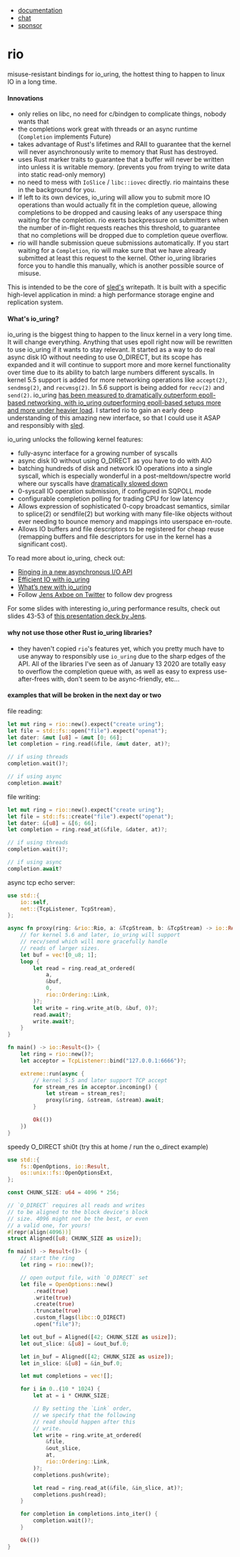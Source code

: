 * [documentation](https://docs.rs/rio)
* [chat](https://discord.gg/Z6VsXds)
* [sponsor](https://github.com/sponsors/spacejam)

# rio

misuse-resistant bindings for io_uring, the hottest
thing to happen to linux IO in a long time.

#### Innovations

* only relies on libc, no need for c/bindgen to
  complicate things, nobody wants that
* the completions work great with threads or an
  async runtime (`Completion` implements Future)
* takes advantage of Rust's lifetimes and RAII to guarantee
  that the kernel will never asynchronously write to memory
  that Rust has destroyed.
* uses Rust marker traits to guarantee that a buffer will never
  be written into unless it is writable memory. (prevents
  you from trying to write data into static read-only memory)
* no need to mess with `IoSlice` / `libc::iovec` directly.
  rio maintains these in the background for you.
* If left to its own devices, io_uring will allow you to
  submit more IO operations than would actually fit in
  the completion queue, allowing completions to be dropped
  and causing leaks of any userspace thing waiting for
  the completion. rio exerts backpressure on submitters
  when the number of in-flight requests reaches this
  threshold, to guarantee that no completions will
  be dropped due to completion queue overflow.
* rio will handle submission queue submissions
  automatically. If you start waiting for a
  `Completion`, rio will make sure that we
  have already submitted at least this request
  to the kernel. Other io_uring libraries force
  you to handle this manually, which is another
  possible source of misuse.

This is intended to be the core of [sled's](http://sled.rs) writepath.
It is built with a specific high-level
application in mind: a high performance storage
engine and replication system.

#### What's io_uring?

io_uring is the biggest thing to happen to the
linux kernel in a very long time. It will change
everything. Anything that uses epoll right now
will be rewritten to use io_uring if it wants
to stay relevant. It started as a way to do real
async disk IO without needing to use O_DIRECT, but
its scope has expanded and it will continue to support
more and more kernel functionality over time due to
its ability to batch large numbers different syscalls.
In kernel 5.5 support is added for more networking
operations like `accept(2)`, `sendmsg(2)`, and `recvmsg(2)`.
In 5.6 support is being added for `recv(2)` and `send(2)`.
io_uring [has been measured to dramatically outperform
epoll-based networking, with io_uring outperforming
epoll-based setups more and more under heavier load](https://twitter.com/markpapadakis/status/1216978559601926145).
I started rio to gain an early deep understanding of this
amazing new interface, so that I could use it ASAP and
responsibly with [sled](http://sled.rs).

io_uring unlocks the following kernel features:

* fully-async interface for a growing number of syscalls
* async disk IO without using O_DIRECT as you have
  to do with AIO
* batching hundreds of disk and network IO operations
  into a single syscall, which is especially wonderful
  in a post-meltdown/spectre world where our syscalls have
  [dramatically slowed down](http://www.brendangregg.com/blog/2018-02-09/kpti-kaiser-meltdown-performance.html)
* 0-syscall IO operation submission, if configured in
  SQPOLL mode
* configurable completion polling for trading CPU for
  low latency
* Allows expression of sophisticated 0-copy broadcast
  semantics, similar to splice(2) or sendfile(2) but
  working with many file-like objects without ever
  needing to bounce memory and mappings into userspace
  en-route.
* Allows IO buffers and file descriptors to be registered
  for cheap reuse (remapping buffers and file descriptors
  for use in the kernel has a significant cost).

To read more about io_uring, check out:

* [Ringing in a new asynchronous I/O API](https://lwn.net/Articles/776703/)
* [Efficient IO with io_uring](https://kernel.dk/io_uring.pdf)
* [What’s new with io_uring](https://kernel.dk/io_uring-whatsnew.pdf)
* Follow [Jens Axboe on Twitter](https://twitter.com/axboe) to follow dev progress

For some slides with interesting io_uring performance results,
check out slides 43-53 of [this presentation deck by Jens](https://www.slideshare.net/ennael/kernel-recipes-2019-faster-io-through-iouring).

#### why not use those other Rust io_uring libraries?

* they haven't copied `rio`'s features yet, which you pretty much
  have to use anyway to responsibly use `io_uring` due to the
  sharp edges of the API. All of the libraries I've seen
  as of January 13 2020 are totally easy to overflow the
  completion queue with, as well as easy to express
  use-after-frees with, don't seem to be async-friendly,
  etc...

#### examples that will be broken in the next day or two

file reading:

```rust
let mut ring = rio::new().expect("create uring");
let file = std::fs::open("file").expect("openat");
let dater: &mut [u8] = &mut [0; 66];
let completion = ring.read(&file, &mut dater, at)?;

// if using threads
completion.wait()?;

// if using async
completion.await?
```

file writing:

```rust
let mut ring = rio::new().expect("create uring");
let file = std::fs::create("file").expect("openat");
let dater: &[u8] = &[6; 66];
let completion = ring.read_at(&file, &dater, at)?;

// if using threads
completion.wait()?;

// if using async
completion.await?
```

async tcp echo server:

```rust
use std::{
    io::self,
    net::{TcpListener, TcpStream},
};

async fn proxy(ring: &rio::Rio, a: &TcpStream, b: &TcpStream) -> io::Result<()> {
    // for kernel 5.6 and later, io_uring will support
    // recv/send which will more gracefully handle
    // reads of larger sizes.
    let buf = vec![0_u8; 1];
    loop {
        let read = ring.read_at_ordered(
            a,
            &buf,
            0,
            rio::Ordering::Link,
        )?;
        let write = ring.write_at(b, &buf, 0)?;
        read.await?;
        write.await?;
    }
}

fn main() -> io::Result<()> {
    let ring = rio::new()?;
    let acceptor = TcpListener::bind("127.0.0.1:6666")?;

    extreme::run(async {
        // kernel 5.5 and later support TCP accept
        for stream_res in acceptor.incoming() {
            let stream = stream_res?;
            proxy(&ring, &stream, &stream).await;
        }

        Ok(())
    })
}
```

speedy O_DIRECT shi0t (try this at home / run the o_direct example)

```rust
use std::{
    fs::OpenOptions, io::Result,
    os::unix::fs::OpenOptionsExt,
};

const CHUNK_SIZE: u64 = 4096 * 256;

// `O_DIRECT` requires all reads and writes
// to be aligned to the block device's block
// size. 4096 might not be the best, or even
// a valid one, for yours!
#[repr(align(4096))]
struct Aligned([u8; CHUNK_SIZE as usize]);

fn main() -> Result<()> {
    // start the ring
    let ring = rio::new()?;

    // open output file, with `O_DIRECT` set
    let file = OpenOptions::new()
        .read(true)
        .write(true)
        .create(true)
        .truncate(true)
        .custom_flags(libc::O_DIRECT)
        .open("file")?;

    let out_buf = Aligned([42; CHUNK_SIZE as usize]);
    let out_slice: &[u8] = &out_buf.0;

    let in_buf = Aligned([42; CHUNK_SIZE as usize]);
    let in_slice: &[u8] = &in_buf.0;

    let mut completions = vec![];

    for i in 0..(10 * 1024) {
        let at = i * CHUNK_SIZE;

        // By setting the `Link` order,
        // we specify that the following
        // read should happen after this
        // write.
        let write = ring.write_at_ordered(
            &file,
            &out_slice,
            at,
            rio::Ordering::Link,
        )?;
        completions.push(write);

        let read = ring.read_at(&file, &in_slice, at)?;
        completions.push(read);
    }

    for completion in completions.into_iter() {
        completion.wait()?;
    }

    Ok(())
}
```
